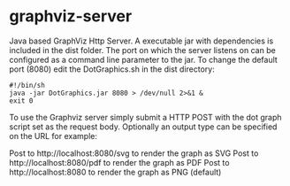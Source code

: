 graphviz-server
===============

Java based GraphViz Http Server. A executable jar with dependencies is included in the dist folder. The port on which the server listens on can be configured as a command line parameter to the jar. To change the default port (8080) edit the DotGraphics.sh in the dist directory:

```
#!/bin/sh
java -jar DotGraphics.jar 8080 > /dev/null 2>&1 &
exit 0
```

To use the Graphviz server simply submit a HTTP POST with the dot graph script set as the request body. Optionally an output type can be specified on the URL for example:

Post to http://localhost:8080/svg to render the graph as SVG
Post to http://localhost:8080/pdf to render the graph as PDF
Post to http://localhost:8080 to render the graph as PNG (default)


